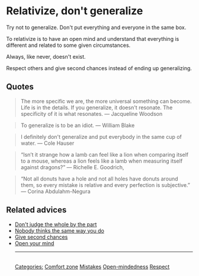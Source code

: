 # Relativize, don't generalize

Try not to generalize. Don't put everything and everyone in the same box.

To relativize is to have an open mind and understand that everything is different and related to some given circumstances.

Always, like never, doesn't exist. 

Respect others and give second chances instead of ending up generalizing.

## Quotes

> The more specific we are, the more universal something can become. Life is in the details. If you generalize, it doesn't resonate. The specificity of it is what resonates. ― Jacqueline Woodson

> To generalize is to be an idiot. ― William Blake

> I definitely don't generalize and put everybody in the same cup of water. ― Cole Hauser

> “Isn’t it strange how a lamb can feel like a lion when comparing itself to a mouse, whereas a lion feels like a lamb when measuring itself against dragons?” ― Richelle E. Goodrich,

> “Not all donuts have a hole and not all holes have donuts around them, so every mistake is relative and every perfection is subjective.” ― Corina Abdulahm-Negura

## Related advices

- [Don't judge the whole by the part](../Don't%20judge%20the%20whole%20by%20the%20part/index.md)
- [Nobody thinks the same way you do](../Nobody%20thinks%20the%20same%20way%20you%20do/index.md)
- [Give second chances](../Give%20second%20chances/index.md)
- [Open your mind](../Open%20your%20mind/index.md)<hr/><br/>[Categories:](Categories/index.md) [Comfort zone](Categories/Comfort%20zone.md) [Mistakes](Categories/Mistakes.md) [Open-mindedness](Categories/Open-mindedness.md) [Respect](Categories/Respect.md)